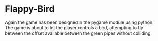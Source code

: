 # Flappy-Bird

Again the game has been designed in the pygame module using python. The game is about to let the player controls a bird, attempting to fly between the oﬀset available between the green pipes without colliding.
